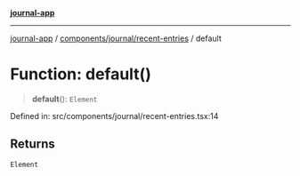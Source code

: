 [**journal-app**](../../../../README.md)

***

[journal-app](../../../../modules.md) / [components/journal/recent-entries](../README.md) / default

# Function: default()

> **default**(): `Element`

Defined in: src/components/journal/recent-entries.tsx:14

## Returns

`Element`
